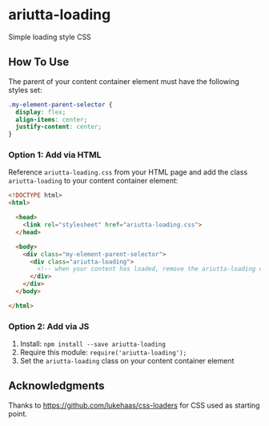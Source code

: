 # ariutta-loading
Simple loading style CSS

## How To Use

The parent of your content container element must have the following styles set:

```css
.my-element-parent-selector {
  display: flex;
  align-items: center;
  justify-content: center;
}
```

### Option 1: Add via HTML

Reference `ariutta-loading.css` from your HTML page and add the class `ariutta-loading` to your content container element:

```html
<!DOCTYPE html>
<html>

  <head>
    <link rel="stylesheet" href="ariutta-loading.css">
  </head>

  <body>
    <div class="my-element-parent-selector">
      <div class="ariutta-loading">
        <!-- when your content has loaded, remove the ariutta-loading class -->
      </div>
    </div>
  </body>

</html>
```

### Option 2: Add via JS

1. Install: `npm install --save ariutta-loading`
2. Require this module: `require('ariutta-loading');`
3. Set the `ariutta-loading` class on your content container element

## Acknowledgments

Thanks to https://github.com/lukehaas/css-loaders for CSS used as starting point.
